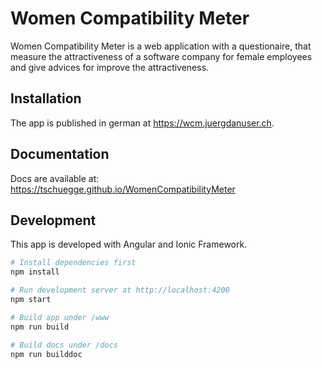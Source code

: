 Women Compatibility Meter
=========================

Women Compatibility Meter is a web application with a questionaire, that measure the attractiveness
of a software company for female employees and give advices for improve the attractiveness.


Installation
------------
The app is published in german at https://wcm.juergdanuser.ch.


Documentation
-------------
Docs are available at: https://tschuegge.github.io/WomenCompatibilityMeter

Development
-----------
This app is developed with Angular and Ionic Framework.

```sh
# Install dependencies first
npm install

# Run development server at http://localhost:4200
npm start

# Build app under /www
npm run build

# Build docs under /docs
npm run builddoc
```
